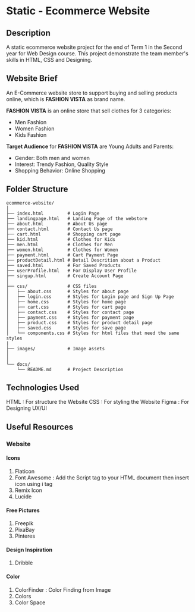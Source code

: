 # Static - Ecommerce Website

## Description
A static ecommerce website project for the end of Term 1 in the Second year for Web Design course. This project demonstrate the team member's skills in HTML, CSS and Designing.

## Website Brief
An E-Commerce website store to support buying and selling products online, which is **FASHION VISTA** as brand name.

**FASHION VISTA** is an online store that sell clothes for 3 categories:
- Men Fashion
- Women Fashion
- Kids Fashion

**Target Audience** for **FASHION VISTA** are Young Adults and Parents:
- Gender: Both men and women
- Interest: Trendy Fashion, Quality Style
- Shopping Behavior: Online Shopping

## Folder Structure
```
ecommerce-website/
│
├── index.html         # Login Page
├── landingpage.html   # Landing Page of the webstore
├── about.html         # About Us page
├── contact.html       # Contact Us page
├── cart.html          # Shopping cart page
├── kid.html           # Clothes for Kids
├── men.html           # Clothes for Men
├── women.html         # Clothes for Women
├── payment.html       # Cart Payment Page
├── productDetail.html # Detail Descrition about a Product
├── saved.html         # For Saved Products
├── userProfile.html   # For Display User Profile
├── singup.html        # Create Account Page
│
├── css/               # CSS files
│   ├── about.css      # Styles for about page
│   ├── login.css      # Styles for Login page and Sign Up Page
│   ├── home.css       # Styles for home page
│   ├── cart.css       # Styles for cart page
│   ├── contact.css    # Styles for contact page
│   ├── payment.css    # Styles for payment page
│   ├── product.css    # Styles for product detail page
│   ├── saved.css      # Styles for save page
│   └── components.css # Styles for html files that need the same styles
|
├── images/            # Image assets
│   
│
└── docs/              
    └── README.md      # Project Description
```

## Technologies Used
HTML : For structure the Website
CSS : For styling the Website
Figma : For Designing UX/UI

## Useful Resources
### Website
#### Icons
1. Flaticon
2. Font Awesome : Add the Script tag to your HTML document then insert icon using i tag
3. Remix Icon
4. Lucide

#### Free Pictures
1. Freepik
2. PixaBay 
3. Pinteres

#### Design Inspiration
1. Dribble

#### Color
1. ColorFinder : Color Finding from Image
2. Colors
3. Color Space
